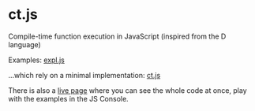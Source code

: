 # ct.js

Compile-time function execution in JavaScript (inspired from the D language)

Examples: [expl.js](expl.js)

...which rely on a minimal implementation: [ct.js](ct.js)

There is also a [live page](https://glat.info/ct.js/) where you can see the whole code at once, play with the examples in the JS Console.
